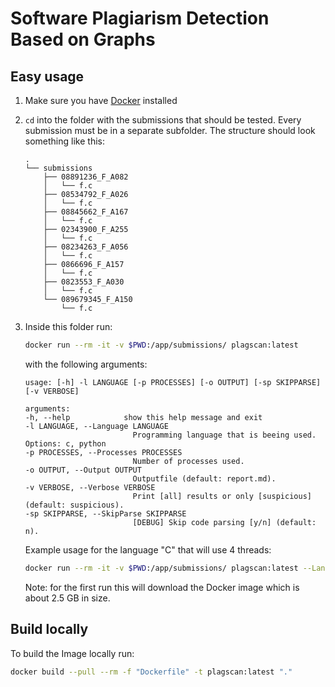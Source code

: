 # Software Plagiarism Detection Based on Graphs

## Easy usage

1. Make sure you have [Docker](https://docs.docker.com/get-docker/) installed
2. ``cd`` into the folder with the submissions that should be tested. Every submission must be in a separate subfolder. The structure should look something like this:

    ```text
    .
    └── submissions
        ├── 08891236_F_A082
        │   └── f.c
        ├── 08534792_F_A026
        │   └── f.c
        ├── 08845662_F_A167
        │   └── f.c
        ├── 02343900_F_A255
        │   └── f.c
        ├── 08234263_F_A056
        │   └── f.c
        ├── 0866696_F_A157
        │   └── f.c
        ├── 0823553_F_A030
        │   └── f.c
        └── 089679345_F_A150
            └── f.c
    ```

3. Inside this folder run:

   ```bash
   docker run --rm -it -v $PWD:/app/submissions/ plagscan:latest
   ```

   with the following arguments:  

    ```text
    usage: [-h] -l LANGUAGE [-p PROCESSES] [-o OUTPUT] [-sp SKIPPARSE] [-v VERBOSE]

    arguments:
    -h, --help            show this help message and exit
    -l LANGUAGE, --Language LANGUAGE
                            Programming language that is beeing used. Options: c, python
    -p PROCESSES, --Processes PROCESSES
                            Number of processes used.
    -o OUTPUT, --Output OUTPUT
                            Outputfile (default: report.md).
    -v VERBOSE, --Verbose VERBOSE
                            Print [all] results or only [suspicious] (default: suspicious).
    -sp SKIPPARSE, --SkipParse SKIPPARSE
                            [DEBUG] Skip code parsing [y/n] (default: n).
    ```

    Example usage for the language "C" that will use 4 threads:

    ```bash
   docker run --rm -it -v $PWD:/app/submissions/ plagscan:latest --Language c -Processes 4 
   ```

    Note: for the first run this will download the Docker image which is about 2.5 GB in size.

## Build locally

To build the Image locally run:

```bash
docker build --pull --rm -f "Dockerfile" -t plagscan:latest "."
```
